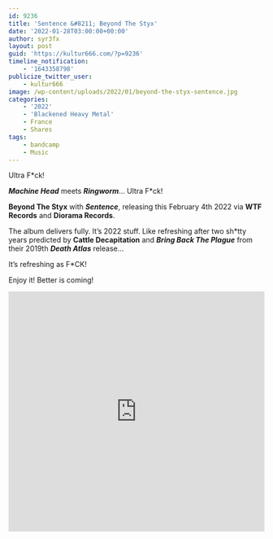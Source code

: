```yaml
---
id: 9236
title: 'Sentence &#8211; Beyond The Styx'
date: '2022-01-28T03:00:00+00:00'
author: syr3fx
layout: post
guid: 'https://kultur666.com/?p=9236'
timeline_notification:
    - '1643358798'
publicize_twitter_user:
    - kultur666
image: /wp-content/uploads/2022/01/beyond-the-styx-sentence.jpg
categories:
    - '2022'
    - 'Blackened Heavy Metal'
    - France
    - Shares
tags:
    - bandcamp
    - Music
---
```


Ultra F\*ck!

***Machine Head*** meets ***Ringworm***… Ultra F\*ck!

**Beyond The Styx** with ***Sentence***, releasing this February 4th 2022 via **WTF Records** and **Diorama Records**.

The album delivers fully. It’s 2022 stuff. Like refreshing after two sh\*tty years predicted by **Cattle Decapitation** and ***Bring Back The Plague*** from their 2019th ***Death Atlas*** release…

It’s refreshing as F\*CK!

Enjoy it! Better is coming!

<iframe style="border: 0; width: 100%; height: 472px;" src="https://bandcamp.com/EmbeddedPlayer/album=3553335793/size=large/bgcol=333333/linkcol=e99708/tracklist=false/transparent=true/" seamless></iframe>